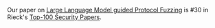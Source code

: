 Our paper on <a href="papers/NDSS24-chatafl.pdf">Large Language Model guided Protocol Fuzzing</a> is #30 in Rieck's <a href="https://web.archive.org/web/20250914193351/https://www.mlsec.org/topnotch/sec_ntop100.html">Top-100 Security Papers</a>.
